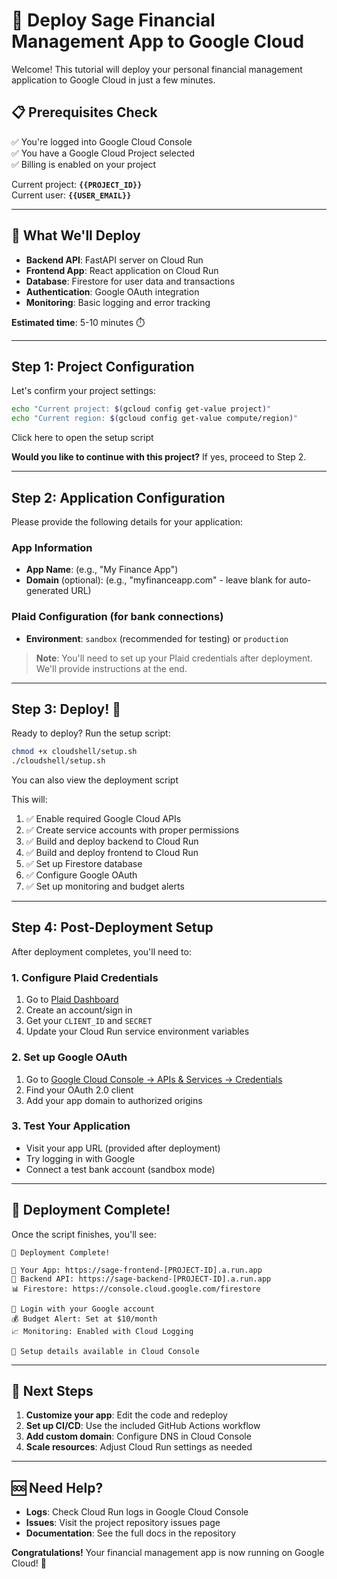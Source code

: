 # 🚀 Deploy Sage Financial Management App to Google Cloud

Welcome! This tutorial will deploy your personal financial management application to Google Cloud in just a few minutes.

## 📋 Prerequisites Check

✅ You're logged into Google Cloud Console  
✅ You have a Google Cloud Project selected  
✅ Billing is enabled on your project  

Current project: **`{{PROJECT_ID}}`**  
Current user: **`{{USER_EMAIL}}`**

---

## 🎯 What We'll Deploy

- **Backend API**: FastAPI server on Cloud Run
- **Frontend App**: React application on Cloud Run  
- **Database**: Firestore for user data and transactions
- **Authentication**: Google OAuth integration
- **Monitoring**: Basic logging and error tracking

**Estimated time**: 5-10 minutes ⏱️

---

## Step 1: Project Configuration

Let's confirm your project settings:

```bash
echo "Current project: $(gcloud config get-value project)"
echo "Current region: $(gcloud config get-value compute/region)"
```

<walkthrough-editor-open-file filePath="cloudshell/setup.sh">Click here to open the setup script</walkthrough-editor-open-file>

**Would you like to continue with this project?** If yes, proceed to Step 2.

---

## Step 2: Application Configuration

Please provide the following details for your application:

### App Information
- **App Name**: (e.g., "My Finance App")
- **Domain** (optional): (e.g., "myfinanceapp.com" - leave blank for auto-generated URL)

### Plaid Configuration (for bank connections)
- **Environment**: `sandbox` (recommended for testing) or `production`

> **Note**: You'll need to set up your Plaid credentials after deployment. We'll provide instructions at the end.

---

## Step 3: Deploy! 🚀

Ready to deploy? Run the setup script:

```bash
chmod +x cloudshell/setup.sh
./cloudshell/setup.sh
```

<walkthrough-editor-open-file filePath="deploy/deploy.sh">You can also view the deployment script</walkthrough-editor-open-file>

This will:
1. ✅ Enable required Google Cloud APIs
2. ✅ Create service accounts with proper permissions  
3. ✅ Build and deploy backend to Cloud Run
4. ✅ Build and deploy frontend to Cloud Run
5. ✅ Set up Firestore database
6. ✅ Configure Google OAuth
7. ✅ Set up monitoring and budget alerts

---

## Step 4: Post-Deployment Setup

After deployment completes, you'll need to:

### 1. Configure Plaid Credentials
1. Go to [Plaid Dashboard](https://dashboard.plaid.com/)
2. Create an account/sign in
3. Get your `CLIENT_ID` and `SECRET`
4. Update your Cloud Run service environment variables

### 2. Set up Google OAuth
1. Go to [Google Cloud Console → APIs & Services → Credentials](https://console.cloud.google.com/apis/credentials)
2. Find your OAuth 2.0 client
3. Add your app domain to authorized origins

### 3. Test Your Application
- Visit your app URL (provided after deployment)
- Try logging in with Google
- Connect a test bank account (sandbox mode)

---

## 🎉 Deployment Complete!

Once the script finishes, you'll see:

```
🎉 Deployment Complete!

📱 Your App: https://sage-frontend-[PROJECT-ID].a.run.app
🔐 Backend API: https://sage-backend-[PROJECT-ID].a.run.app
📊 Firestore: https://console.cloud.google.com/firestore

🔑 Login with your Google account
💰 Budget Alert: Set at $10/month
📈 Monitoring: Enabled with Cloud Logging

📧 Setup details available in Cloud Console
```

---

## 🔧 Next Steps

1. **Customize your app**: Edit the code and redeploy
2. **Set up CI/CD**: Use the included GitHub Actions workflow  
3. **Add custom domain**: Configure DNS in Cloud Console
4. **Scale resources**: Adjust Cloud Run settings as needed

---

## 🆘 Need Help?

- **Logs**: Check Cloud Run logs in Google Cloud Console
- **Issues**: Visit the project repository issues page
- **Documentation**: See the full docs in the repository

<walkthrough-conclusion-trophy></walkthrough-conclusion-trophy>

**Congratulations!** Your financial management app is now running on Google Cloud! 🎊